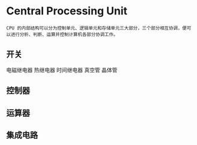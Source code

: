 # Central Processing Unit
`CPU 的内部结构可以分为控制单元、逻辑单元和存储单元三大部分，三个部分相互协调，便可以进行分析、判断、运算并控制计算机各部分协调工作。`
## 开关
电磁继电器
热继电器
时间继电器
真空管
晶体管
## 控制器

## 运算器

## 集成电路

